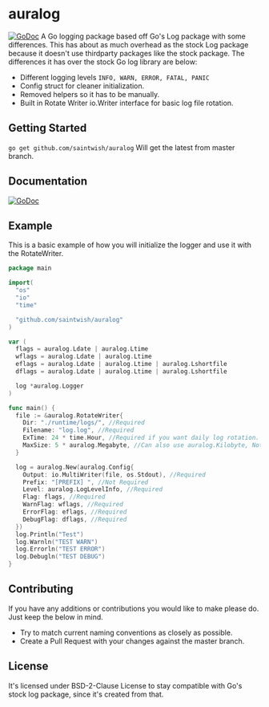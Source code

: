 # auralog
[![GoDoc](https://godoc.org/github.com/SaintWish/auralog?status.svg)](https://godoc.org/github.com/SaintWish/auralog)
A Go logging package based off Go's Log package with some differences. This has about as much overhead as the stock Log package because it doesn't use thirdparty packages like the stock package. The differences it has over the stock Go log library are below:
* Different logging levels ``INFO, WARN, ERROR, FATAL, PANIC``
* Config struct for cleaner initialization.
* Removed helpers so it has to be manually.
* Built in Rotate Writer io.Writer interface for basic log file rotation.

## Getting Started
``go get github.com/saintwish/auralog`` Will get the latest from master branch.

## Documentation
[![GoDoc](https://godoc.org/github.com/SaintWish/auralog?status.svg)](https://godoc.org/github.com/SaintWish/auralog)

## Example
This is a basic example of how you will initialize the logger and use it with the RotateWriter.
```go
package main

import(
  "os"
  "io"
  "time"

  "github.com/saintwish/auralog"
)

var (
  flags = auralog.Ldate | auralog.Ltime
  wflags = auralog.Ldate | auralog.Ltime
  eflags = auralog.Ldate | auralog.Ltime | auralog.Lshortfile
  dflags = auralog.Ldate | auralog.Ltime | auralog.Lshortfile

  log *auralog.Logger
)

func main() {
  file := &auralog.RotateWriter{
    Dir: "./runtime/logs/", //Required
    Filename: "log.log", //Required
    ExTime: 24 * time.Hour, //Required if you want daily log rotation.
    MaxSize: 5 * auralog.Megabyte, //Can also use auralog.Kilobyte, Not required
  }

  log = auralog.New(auralog.Config{
    Output: io.MultiWriter(file, os.Stdout), //Required
    Prefix: "[PREFIX] ", //Not Required
    Level: auralog.LogLevelInfo, //Required
    Flag: flags, //Required
    WarnFlag: wflags, //Required
    ErrorFlag: eflags, //Required
    DebugFlag: dflags, //Required
  })
  log.Println("Test")
  log.Warnln("TEST WARN")
  log.Errorln("TEST ERROR")
  log.Debugln("TEST DEBUG")
}
```

## Contributing
If you have any additions or contributions you would like to make please do. Just keep the below in mind.
* Try to match current naming conventions as closely as possible.
* Create a Pull Request with your changes against the master branch.

## License
It's licensed under BSD-2-Clause License to stay compatible with Go's stock log package, since it's created from that.

